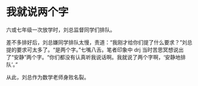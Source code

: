# 我就说两个字

六或七年级一次放学时，刘总监督同学们排队。

差不多排好后，刘总嫌同学排队太慢，责道：“我刚才给你们提了什么要求？”刘总提的要求可太多了。“是两个字。”七嘴八舌。笔者印象中 drj 当时苦思冥想说出了“安静”两个字。“你们都没有认真听我说话啊。我就说了两个字啊，‘安静地排队’。”

从此，刘总作为数学老师身败名裂。